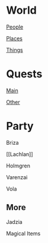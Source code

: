 # World
[People](https://github.com/LachlanDog/TheWik/blob/main/People/1_index.md)

[Places](https://lachlandog.github.io/TheWik/Places/1_index)

[Things](https://lachlandog.github.io/TheWik/Things/Index)

# Quests
[Main](https://lachlandog.github.io/TheWik/MainQuest)

[Other](https://lachlandog.github.io/TheWik/Quests/Index)

# Party
Briza

[[Lachlan]]

Holmgren

Varenzai

Vola

## More
Jadzia

Magical Items
